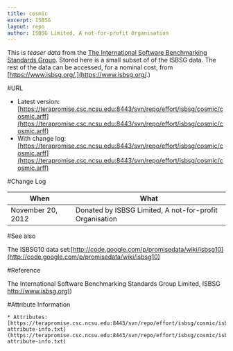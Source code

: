 ```yaml
---
title: cosmic
excerpt: ISBSG
layout: repo
author: ISBSG Limited, A not-for-profit Organisation
---
```



This is _teaser data_ from the [The International Software Benchmarking Standards Group](https://www.isbsg.org/). Stored here is a small subset of of
the ISBSG data. The rest of the data can be accessed, for a nominal
cost, from [https://www.isbsg.org/.](https://www.isbsg.org/.)

#URL

  * Latest version:[https://terapromise.csc.ncsu.edu:8443/svn/repo/effort/isbsg/cosmic/cosmic.arff](https://terapromise.csc.ncsu.edu:8443/svn/repo/effort/isbsg/cosmic/cosmic.arff)
  * With change log:[https://terapromise.csc.ncsu.edu:8443/svn/repo/effort/isbsg/cosmic/cosmic.arff](https://terapromise.csc.ncsu.edu:8443/svn/repo/effort/isbsg/cosmic/cosmic.arff)

#Change Log

When | What---- | ----
November 20, 2012 | Donated by ISBSG Limited, A not-for-profit Organisation

#See also

The ISBSG10 data set:[http://code.google.com/p/promisedata/wiki/isbsg10](http://code.google.com/p/promisedata/wiki/isbsg10)

#Reference

 The International Software Benchmarking Standards Group Limited, ISBSG [http://www.isbsg.org)](http://www.isbsg.org))
 
#Attribute Information

	* Attributes:[https://terapromise.csc.ncsu.edu:8443/svn/repo/effort/isbsg/cosmic/isbsg10/isbsg-attribute-info.txt](https://terapromise.csc.ncsu.edu:8443/svn/repo/effort/isbsg/cosmic/isbsg10/isbsg-attribute-info.txt)